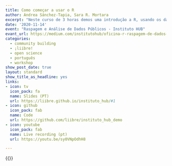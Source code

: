 ```yaml
---
title: Como começar a usar o R
author: Andrea Sánchez-Tapia, Sara R. Mortara
excerpt: "Neste curso de 3 horas demos uma introdução a R, usando os dados sobre SARS-Cov-2 no estado do Amapá"
date: '2020-11-14'
event: "Raspagem e Análise de Dados Públicos - Instituto HUB"
evant_url: https://medium.com/institutohub/oficina-r-raspagem-de-dados-p%C3%BAblicos-4-%C2%BA-edi%C3%A7%C3%A3o-2020-58d12d24b383
categories:
  - community building
  - ¡liibre!
  - open science
  - português
  - workshop
show_post_date: true
layout: standard
show_title_as_headline: yes
links:
- icon: tv
  icon_pack: fa
  name: Slides (PT)
  url: https://liibre.github.io/instituto_hub/#1
- icon: github
  icon_pack: fab
  name: Code
  url: https://github.com/liibre/instituto_hub_demo
- icon: youtube
  icon_pack: fab
  name: Live recording (pt)
  url: https://youtu.be/sy0VNpOdhH8

---
```


{{<youtube sy0VNpOdhH8>}}
